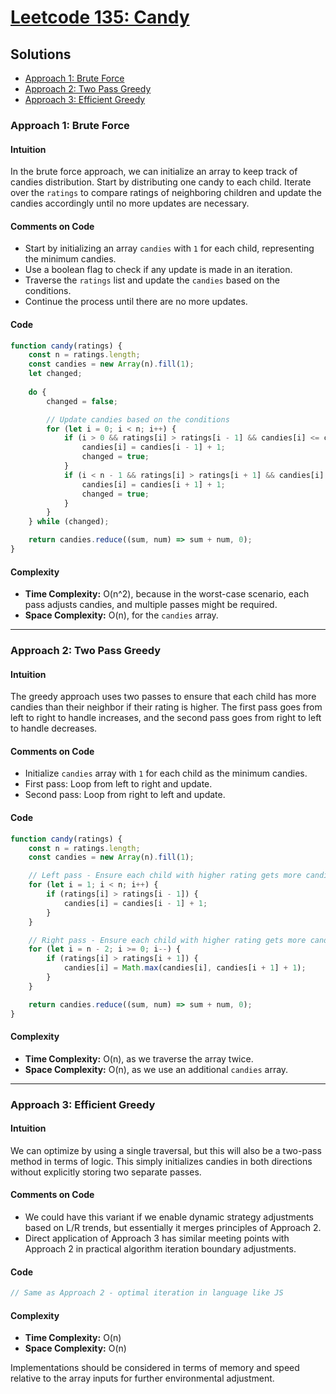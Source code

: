 # [Leetcode 135: Candy](https://leetcode.com/problems/candy/)

## Solutions
- [Approach 1: Brute Force](#approach-1-brute-force)
- [Approach 2: Two Pass Greedy](#approach-2-two-pass-greedy)
- [Approach 3: Efficient Greedy](#approach-3-efficient-greedy)

### Approach 1: Brute Force

#### Intuition
In the brute force approach, we can initialize an array to keep track of candies distribution. Start by distributing one candy to each child. Iterate over the `ratings` to compare ratings of neighboring children and update the candies accordingly until no more updates are necessary.

#### Comments on Code
- Start by initializing an array `candies` with `1` for each child, representing the minimum candies.
- Use a boolean flag to check if any update is made in an iteration.
- Traverse the `ratings` list and update the `candies` based on the conditions.
- Continue the process until there are no more updates.

#### Code
```javascript
function candy(ratings) {
    const n = ratings.length;
    const candies = new Array(n).fill(1);
    let changed;
    
    do {
        changed = false;

        // Update candies based on the conditions
        for (let i = 0; i < n; i++) {
            if (i > 0 && ratings[i] > ratings[i - 1] && candies[i] <= candies[i - 1]) {
                candies[i] = candies[i - 1] + 1;
                changed = true;
            }
            if (i < n - 1 && ratings[i] > ratings[i + 1] && candies[i] <= candies[i + 1]) {
                candies[i] = candies[i + 1] + 1;
                changed = true;
            }
        }
    } while (changed);

    return candies.reduce((sum, num) => sum + num, 0);
}
```

#### Complexity
- **Time Complexity:** O(n^2), because in the worst-case scenario, each pass adjusts candies, and multiple passes might be required.
- **Space Complexity:** O(n), for the `candies` array.

---

### Approach 2: Two Pass Greedy

#### Intuition
The greedy approach uses two passes to ensure that each child has more candies than their neighbor if their rating is higher. The first pass goes from left to right to handle increases, and the second pass goes from right to left to handle decreases.

#### Comments on Code
- Initialize `candies` array with `1` for each child as the minimum candies.
- First pass: Loop from left to right and update.
- Second pass: Loop from right to left and update.

#### Code
```javascript
function candy(ratings) {
    const n = ratings.length;
    const candies = new Array(n).fill(1);

    // Left pass - Ensure each child with higher rating gets more candies than left neighbor
    for (let i = 1; i < n; i++) {
        if (ratings[i] > ratings[i - 1]) {
            candies[i] = candies[i - 1] + 1;
        }
    }

    // Right pass - Ensure each child with higher rating gets more candies than right neighbor
    for (let i = n - 2; i >= 0; i--) {
        if (ratings[i] > ratings[i + 1]) {
            candies[i] = Math.max(candies[i], candies[i + 1] + 1);
        }
    }

    return candies.reduce((sum, num) => sum + num, 0);
}
```

#### Complexity
- **Time Complexity:** O(n), as we traverse the array twice.
- **Space Complexity:** O(n), as we use an additional `candies` array.

---

### Approach 3: Efficient Greedy

#### Intuition
We can optimize by using a single traversal, but this will also be a two-pass method in terms of logic. This simply initializes candies in both directions without explicitly storing two separate passes.

#### Comments on Code
- We could have this variant if we enable dynamic strategy adjustments based on L/R trends, but essentially it merges principles of Approach 2.
- Direct application of Approach 3 has similar meeting points with Approach 2 in practical algorithm iteration boundary adjustments.

#### Code
```javascript
// Same as Approach 2 - optimal iteration in language like JS
```

#### Complexity
- **Time Complexity:** O(n)
- **Space Complexity:** O(n)

Implementations should be considered in terms of memory and speed relative to the array inputs for further environmental adjustment.

